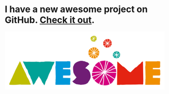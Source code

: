 # I have a new awesome project on GitHub. [Check it out](https://github.com/Chunky-dev-hero/awesomeproject).

<p align="center">
  <img src ="./Awesome_main_RGB.jpg" />
</p>
